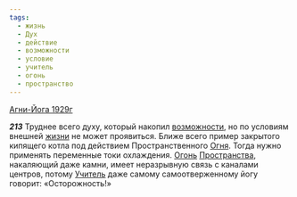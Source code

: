 ```yaml
---
tags:
  - жизнь
  - Дух
  - действие
  - возможности
  - условие
  - учитель
  - огонь
  - пространство
---
```


[Агни-Йога 1929г](/agni/1929)

___213___
Труднее всего духу, который накопил [возможности](/tag/#возможности), но по условиям внешней [жизни](/tag/#жизнь) не может проявиться. Ближе всего пример закрытого кипящего котла под действием Пространственного [Огня](/tag/#огонь). Тогда нужно применять переменные токи охлаждения. [Огонь](/tag/#огонь) [Пространства](/tag/#пространство), накаляющий даже камни, имеет неразрывную связь с каналами центров, потому [Учитель](/tag/#учитель) даже самому самоотверженному йогу говорит: «Осторожность!»